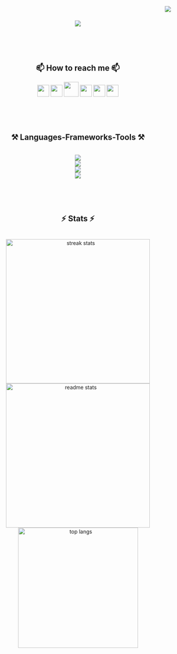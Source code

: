 
<img align="right" src="https://visitor-badge.laobi.icu/badge?page_id=hosseinaaa.hosseinaaa" />

<h1 align="center">
    <img src="https://readme-typing-svg.herokuapp.com/?font=Righteous&size=35&center=true&vCenter=true&width=500&height=70&duration=4000&lines=Hi+There!+👋;+I'm+Hossein+Ahmadi!;+Developer+and+Teacher" />
<br/><br/><br/>
</h1>


<div align="center">
<h2 align="center">📫  How to reach me 📫</h2>                    
<p align="center">
    <a href="https://www.instagram.com/hossein_ahmadi_b" target="_blank" rel="noreferrer"><img src="https://raw.githubusercontent.com/danielcranney/readme-generator/main/public/icons/socials/instagram.svg" width="32" height="32" /></a>
    <a href="https://www.github.com/hosseinaaa" target="_blank" rel="noreferrer"><img src="https://raw.githubusercontent.com/danielcranney/readme-generator/main/public/icons/socials/github-dark.svg" width="32" height="32" /></a>
    <a href="https://hosseina.com" target="_blank" rel="noreferrer"><img src="https://hosseina.com/wp-content/uploads/2023/10/cropped-cropped-new-logo.png" width="40" height="40" /></a>
    <a href="https://www.linkedin.com/in/hossein-ahmadi-18530811a" target="_blank" rel="noreferrer"><img src="https://raw.githubusercontent.com/danielcranney/readme-generator/main/public/icons/socials/linkedin.svg" width="32" height="32" /></a>
    <a href="https://t.me/hosseinaaa" target="_blank" rel="noreferrer"><img src="https://upload.wikimedia.org/wikipedia/commons/thumb/8/82/Telegram_logo.svg/512px-Telegram_logo.svg.png?20220101141644" width="32" height="32" /></a>
    <a href="mailto:hossein.ahmadi.b@gmail.com" target="_blank" rel="noreferrer"><img src="https://skillicons.dev/icons?i=gmail"  width="32" height="32" /></a>
 
<br/><br/><br/>
</div>



 
<h2 align="center">⚒️ Languages-Frameworks-Tools ⚒️</h2>
<br/>
<div align="center">
    <img src="https://skillicons.dev/icons?i=html,css,bootstrap,wordpress,figma,tailwind,git" /><br>
    <img src="https://skillicons.dev/icons?i=react,nodejs,javascript,typescript,c,cpp,cs" /><br>
    <img src="https://skillicons.dev/icons?i=mongodb,mysql,postgres,sqlite,docker,visualstudio,vscode" /><br>
    <img src="https://skillicons.dev/icons?i=python,rust,tensorflow,anaconda,django,flask,qt" /><br>
</div>

<br/><br/><br/>


<h2 align="center">⚡ Stats ⚡</h2>
<br>
<div align=center>
  <img width=390 src="https://github-readme-streak-stats-salesp07.vercel.app/?user=salesp07&count_private=true&theme=react&border_radius=10" alt="streak stats"/>
  <img width=390 src="https://github-readme-stats-salesp07.vercel.app/api?username=salesp07&count_private=true&show_icons=true&theme=react&rank_icon=github&border_radius=10" alt="readme stats" />
  <br/>
  <img width=325 align="center" src="https://github-readme-stats-salesp07.vercel.app/api/top-langs/?username=salesp07&hide=HTML&langs_count=8&layout=compact&theme=react&border_radius=10&size_weight=0.5&count_weight=0.5&exclude_repo=github-readme-stats" alt="top langs" />
</div>
<br/><br/><br/>

